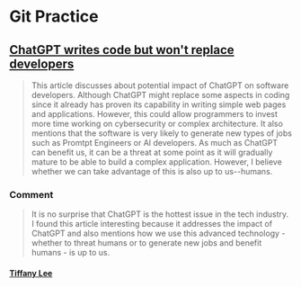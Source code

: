# Git Practice

## [ChatGPT writes code but won't replace developers](https://bit.ly/3Y2PQQV)

> This article discusses about potential impact of ChatGPT on software developers. Although ChatGPT might replace some aspects in coding since it already has proven its capability in writing simple web pages and applications. However, this could allow programmers to invest more time working on cybersecurity or complex architecture. It also mentions that the software is very likely to generate new types of jobs such as Promtpt Engineers or AI developers. As much as ChatGPT can benefit us, it can be a threat at some point as it will gradually mature to be able to build a complex application. However, I believe whether we can take advantage of this is also up to us--humans.

### Comment

> It is no surprise that ChatGPT is the hottest issue in the tech industry. I found this article interesting because it addresses the impact of ChatGPT and also mentions how we use this advanced technology - whether to threat humans or to generate new jobs and benefit humans - is up to us.

#### [Tiffany Lee](https://github.com/les5185)
